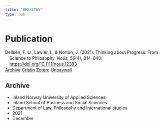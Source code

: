 ```yaml
---
title: "HR2XCT6V"
type: pub
---
```

<h1>Publication</h1>
<article id="csl-bib-container-HR2XCT6V" class="csl-bib-container">
  <div class="csl-bib-body" style="line-height: 1.35; padding-left: 1em; text-indent:-1em;">
  <div class="csl-entry">Dells&#xE9;n, F. U., Lawler, I., &amp; Norton, J. (2021). Thinking about Progress: From Science to Philosophy. <i>No&#xFB;s</i>, <i>56</i>(4), 814&#x2013;840. <a href="https://doi.org/10.1111/nous.12383">https://doi.org/10.1111/nous.12383</a></div>
</div>
  <div class="csl-bib-buttons">
    <a href="#taxonomy-article-HR2XCT6V" class="csl-bib-button">Archive</a>
    <a href alt="Cristin URL" class="csl-bib-button">Cristin</a>
    <a href alt="Zotero URL" class="csl-bib-button">Zotero</a>
    <a href="https://onlinelibrary.wiley.com/doi/pdfdirect/10.1111/nous.12383" class="csl-bib-button">Unpaywall</a>
  </div>
  <div id="csl-bib-meta-container-HR2XCT6V"></div>
</article>
<div id="csl-bib-meta-HR2XCT6V" class="csl-bib-meta">
  <article id="taxonomy-article-HR2XCT6V" class="taxonomy-article">
    <h1>Archive</h1>
    <ul>
      <li>Inland Norway University of Applied Sciences</li>
      <li>Inland School of Business and Social Sciences</li>
      <li>Department of Law, Philosophy and International studies</li>
      <li>2021</li>
      <li>December</li>
    </ul>
  </article>
</div>
